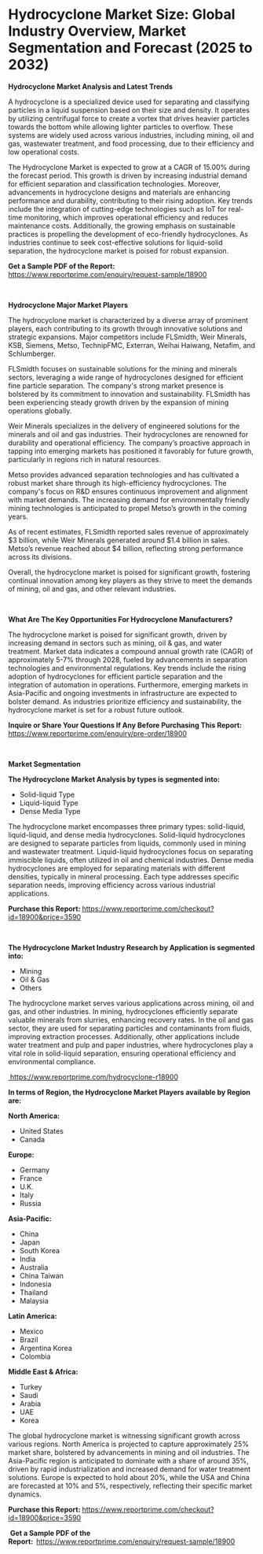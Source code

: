 <p><h1>Hydrocyclone Market Size: Global Industry Overview, Market Segmentation and Forecast (2025 to 2032)</h1></p><p><strong>Hydrocyclone Market Analysis and Latest Trends</strong></p>
<p><p>A hydrocyclone is a specialized device used for separating and classifying particles in a liquid suspension based on their size and density. It operates by utilizing centrifugal force to create a vortex that drives heavier particles towards the bottom while allowing lighter particles to overflow. These systems are widely used across various industries, including mining, oil and gas, wastewater treatment, and food processing, due to their efficiency and low operational costs.</p><p>The Hydrocyclone Market is expected to grow at a CAGR of 15.00% during the forecast period. This growth is driven by increasing industrial demand for efficient separation and classification technologies. Moreover, advancements in hydrocyclone designs and materials are enhancing performance and durability, contributing to their rising adoption. Key trends include the integration of cutting-edge technologies such as IoT for real-time monitoring, which improves operational efficiency and reduces maintenance costs. Additionally, the growing emphasis on sustainable practices is propelling the development of eco-friendly hydrocyclones. As industries continue to seek cost-effective solutions for liquid-solid separation, the hydrocyclone market is poised for robust expansion.</p></p>
<p><strong>Get a Sample PDF of the Report:&nbsp;</strong> <a href="https://www.reportprime.com/enquiry/request-sample/18900?utm_campaign=4558&utm_medium=2&utm_source=Github&utm_content=ia&utm_term=19052025&utm_id=hydrocyclone">https://www.reportprime.com/enquiry/request-sample/18900</a></p>
<p>&nbsp;</p>
<p><strong>Hydrocyclone Major Market Players</strong></p>
<p><p>The hydrocyclone market is characterized by a diverse array of prominent players, each contributing to its growth through innovative solutions and strategic expansions. Major competitors include FLSmidth, Weir Minerals, KSB, Siemens, Metso, TechnipFMC, Exterran, Weihai Haiwang, Netafim, and Schlumberger.</p><p>FLSmidth focuses on sustainable solutions for the mining and minerals sectors, leveraging a wide range of hydrocyclones designed for efficient fine particle separation. The company's strong market presence is bolstered by its commitment to innovation and sustainability. FLSmidth has been experiencing steady growth driven by the expansion of mining operations globally.</p><p>Weir Minerals specializes in the delivery of engineered solutions for the minerals and oil and gas industries. Their hydrocyclones are renowned for durability and operational efficiency. The company’s proactive approach in tapping into emerging markets has positioned it favorably for future growth, particularly in regions rich in natural resources.</p><p>Metso provides advanced separation technologies and has cultivated a robust market share through its high-efficiency hydrocyclones. The company's focus on R&D ensures continuous improvement and alignment with market demands. The increasing demand for environmentally friendly mining technologies is anticipated to propel Metso’s growth in the coming years.</p><p>As of recent estimates, FLSmidth reported sales revenue of approximately $3 billion, while Weir Minerals generated around $1.4 billion in sales. Metso’s revenue reached about $4 billion, reflecting strong performance across its divisions.</p><p>Overall, the hydrocyclone market is poised for significant growth, fostering continual innovation among key players as they strive to meet the demands of mining, oil and gas, and other relevant industries.</p></p>
<p>&nbsp;</p>
<p><strong>What Are The Key Opportunities For Hydrocyclone Manufacturers?</strong></p>
<p><p>The hydrocyclone market is poised for significant growth, driven by increasing demand in sectors such as mining, oil & gas, and water treatment. Market data indicates a compound annual growth rate (CAGR) of approximately 5-7% through 2028, fueled by advancements in separation technologies and environmental regulations. Key trends include the rising adoption of hydrocyclones for efficient particle separation and the integration of automation in operations. Furthermore, emerging markets in Asia-Pacific and ongoing investments in infrastructure are expected to bolster demand. As industries prioritize efficiency and sustainability, the hydrocyclone market is set for a robust future outlook.</p></p>
<p><strong>Inquire or Share Your Questions If Any Before Purchasing This Report:</strong> <a href="https://www.reportprime.com/enquiry/pre-order/18900?utm_campaign=4558&utm_medium=2&utm_source=Github&utm_content=ia&utm_term=19052025&utm_id=hydrocyclone">https://www.reportprime.com/enquiry/pre-order/18900</a></p>
<p>&nbsp;</p>
<p><strong>Market Segmentation</strong></p>
<p><strong>The Hydrocyclone Market Analysis by types is segmented into:</strong></p>
<p><ul><li>Solid-liquid Type</li><li>Liquid-liquid Type</li><li>Dense Media Type</li></ul></p>
<p><p>The hydrocyclone market encompasses three primary types: solid-liquid, liquid-liquid, and dense media hydrocyclones. Solid-liquid hydrocyclones are designed to separate particles from liquids, commonly used in mining and wastewater treatment. Liquid-liquid hydrocyclones focus on separating immiscible liquids, often utilized in oil and chemical industries. Dense media hydrocyclones are employed for separating materials with different densities, typically in mineral processing. Each type addresses specific separation needs, improving efficiency across various industrial applications.</p></p>
<p><strong>Purchase this Report:&nbsp;</strong><a href="https://www.reportprime.com/checkout?id=18900&price=3590&utm_campaign=4558&utm_medium=2&utm_source=Github&utm_content=ia&utm_term=19052025&utm_id=hydrocyclone">https://www.reportprime.com/checkout?id=18900&price=3590</a></p>
<p>&nbsp;</p>
<p><strong>The Hydrocyclone Market Industry Research by Application is segmented into:</strong></p>
<p><ul><li>Mining</li><li>Oil & Gas</li><li>Others</li></ul></p>
<p><p>The hydrocyclone market serves various applications across mining, oil and gas, and other industries. In mining, hydrocyclones efficiently separate valuable minerals from slurries, enhancing recovery rates. In the oil and gas sector, they are used for separating particles and contaminants from fluids, improving extraction processes. Additionally, other applications include water treatment and pulp and paper industries, where hydrocyclones play a vital role in solid-liquid separation, ensuring operational efficiency and environmental compliance.</p></p>
<p><a href="https://www.reportprime.com/hydrocyclone-r18900?utm_campaign=4558&utm_medium=2&utm_source=Github&utm_content=ia&utm_term=19052025&utm_id=hydrocyclone">&nbsp;https://www.reportprime.com/hydrocyclone-r18900</a></p>
<p><strong>In terms of Region, the Hydrocyclone Market Players available by Region are:</strong></p>
<p>
    <p> <strong> North America: </strong>
        <ul>
            <li>United States</li>
            <li>Canada</li>
        </ul>
        </p> 
    <p> <strong> Europe: </strong>
        <ul>
            <li>Germany</li>
            <li>France</li>
            <li>U.K.</li>
            <li>Italy</li>
            <li>Russia</li>
        </ul>
        </p> 
    <p> <strong> Asia-Pacific: </strong>
        <ul>
            <li>China</li>
            <li>Japan</li>
            <li>South Korea</li>
            <li>India</li>
            <li>Australia</li>
            <li>China Taiwan</li>
            <li>Indonesia</li>
            <li>Thailand</li>
            <li>Malaysia</li>
        </ul>
        </p> 
    <p> <strong> Latin America: </strong>
        <ul>
            <li>Mexico</li>
            <li>Brazil</li>
            <li>Argentina Korea</li>
            <li>Colombia</li>
        </ul>
        </p> 
    <p> <strong> Middle East & Africa: </strong>
        <ul>
            <li>Turkey</li>
            <li>Saudi</li>
            <li>Arabia</li>
            <li>UAE</li>
            <li>Korea</li>
        </ul>
    </p>
    </p>
<p><p>The global hydrocyclone market is witnessing significant growth across various regions. North America is projected to capture approximately 25% market share, bolstered by advancements in mining and oil industries. The Asia-Pacific region is anticipated to dominate with a share of around 35%, driven by rapid industrialization and increased demand for water treatment solutions. Europe is expected to hold about 20%, while the USA and China are forecasted at 10% and 5%, respectively, reflecting their specific market dynamics.</p></p>
<p><strong>Purchase this Report: </strong><a href="https://www.reportprime.com/checkout?id=18900&price=3590&utm_campaign=4558&utm_medium=2&utm_source=Github&utm_content=ia&utm_term=19052025&utm_id=hydrocyclone">https://www.reportprime.com/checkout?id=18900&price=3590</a></p>
<p>&nbsp;<strong>Get a Sample PDF of the Report:&nbsp;&nbsp;</strong><a href="https://www.reportprime.com/enquiry/request-sample/18900?utm_campaign=4558&utm_medium=2&utm_source=Github&utm_content=ia&utm_term=19052025&utm_id=hydrocyclone">https://www.reportprime.com/enquiry/request-sample/18900</a></p>
<p><strong></strong></p>
<p><p></p><p></p><p></p></p>